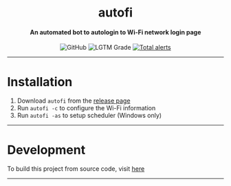<h1 align="center">autofi</h1>
<h4 align="center">An automated bot to autologin to Wi-Fi network login page</h4>
<div align="center">
  <img alt="GitHub" src="https://img.shields.io/github/license/jamestansx/autofi-utem?logo=lgtm&logoWidth=18&color=bright%20green">
  <img alt="LGTM Grade" src="https://img.shields.io/lgtm/grade/python/github/jamestansx/autofi-utem?logo=lgtm&logoWidth=18">
  <a href="https://lgtm.com/projects/g/jamestansx/autofi-utem/alerts/"><img alt="Total alerts" src="https://img.shields.io/lgtm/alerts/g/jamestansx/autofi-utem.svg?logo=lgtm&logoWidth=18"/></a>
</div>

---

# Installation


1. Download `autofi` from the [release page](https://github.com/jamestansx/autofi-utem/releases)
2. Run `autofi -c` to configure the Wi-Fi information
3. Run `autofi -as` to setup scheduler (Windows only)

---
# Development

To build this project from source code, visit [here](CONTRIBUTING.md)

---
